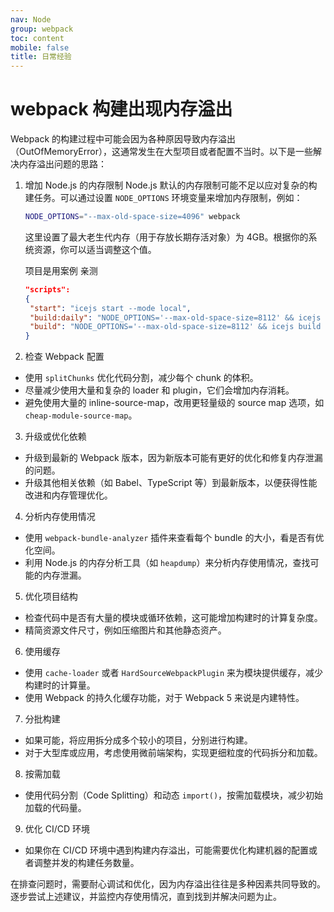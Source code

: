 ```yaml
---
nav: Node
group: webpack
toc: content
mobile: false
title: 日常经验
---
```


# webpack 构建出现内存溢出

Webpack 的构建过程中可能会因为各种原因导致内存溢出（OutOfMemoryError），这通常发生在大型项目或者配置不当时。以下是一些解决内存溢出问题的思路：

1. 增加 Node.js 的内存限制
   Node.js 默认的内存限制可能不足以应对复杂的构建任务。可以通过设置 `NODE_OPTIONS` 环境变量来增加内存限制，例如：

   ```sh
   NODE_OPTIONS="--max-old-space-size=4096" webpack
   ```

   这里设置了最大老生代内存（用于存放长期存活对象）为 4GB。根据你的系统资源，你可以适当调整这个值。

   项目是用案例 亲测

   ```json
   "scripts":
   {
    "start": "icejs start --mode local",
    "build:daily": "NODE_OPTIONS='--max-old-space-size=8112' && icejs build --mode daily",
    "build": "NODE_OPTIONS='--max-old-space-size=8112' && icejs build --mode prod"
   }
   ```

2. 检查 Webpack 配置

- 使用 `splitChunks` 优化代码分割，减少每个 chunk 的体积。
- 尽量减少使用大量和复杂的 loader 和 plugin，它们会增加内存消耗。
- 避免使用大量的 inline-source-map，改用更轻量级的 source map 选项，如 `cheap-module-source-map`。

3. 升级或优化依赖

- 升级到最新的 Webpack 版本，因为新版本可能有更好的优化和修复内存泄漏的问题。
- 升级其他相关依赖（如 Babel、TypeScript 等）到最新版本，以便获得性能改进和内存管理优化。

4. 分析内存使用情况

- 使用 `webpack-bundle-analyzer` 插件来查看每个 bundle 的大小，看是否有优化空间。
- 利用 Node.js 的内存分析工具（如 `heapdump`）来分析内存使用情况，查找可能的内存泄漏。

5. 优化项目结构

- 检查代码中是否有大量的模块或循环依赖，这可能增加构建时的计算复杂度。
- 精简资源文件尺寸，例如压缩图片和其他静态资产。

6. 使用缓存

- 使用 `cache-loader` 或者 `HardSourceWebpackPlugin` 来为模块提供缓存，减少构建时的计算量。
- 使用 Webpack 的持久化缓存功能，对于 Webpack 5 来说是内建特性。

7. 分批构建

- 如果可能，将应用拆分成多个较小的项目，分别进行构建。
- 对于大型库或应用，考虑使用微前端架构，实现更细粒度的代码拆分和加载。

8. 按需加载

- 使用代码分割（Code Splitting）和动态 `import()`，按需加载模块，减少初始加载的代码量。

9. 优化 CI/CD 环境

- 如果你在 CI/CD 环境中遇到构建内存溢出，可能需要优化构建机器的配置或者调整并发的构建任务数量。

在排查问题时，需要耐心调试和优化，因为内存溢出往往是多种因素共同导致的。逐步尝试上述建议，并监控内存使用情况，直到找到并解决问题为止。

```

```
